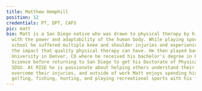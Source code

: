 ```yaml
---
title: Matthew Hemphill
position: 12
credentials: PT, DPT, CAFS
pic: matt
bio: Matt is a San Diego native who was drawn to physical therapy by his fascination
  with the power and adaptability of the human body. While playing sports during high
  school he suffered multiple knee and shoulder injuries and experienced first hand
  the impact that quality physical therapy can have. He then played baseball at Regis
  University in Denver, CO where he received his bachelor's degree in Health & Exercise
  Science before returning to San Diego to get his Doctorate of Physical Therapy at
  SDSU. At RISE he is passionate about helping others understand their bodies and
  overcome their injuries, and outside of work Matt enjoys spending his time hiking,
  golfing, fishing, hunting, and playing recreational sports with his friends.
---
```


